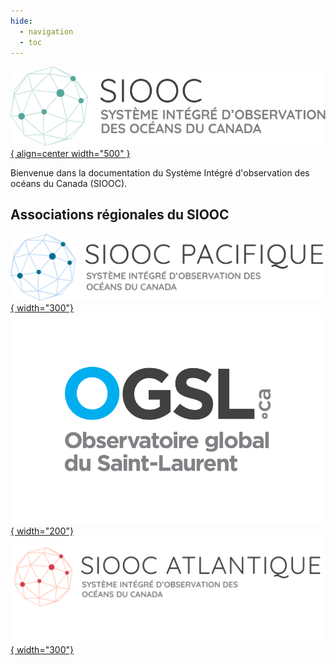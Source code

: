 ```yaml
---
hide:
  - navigation
  - toc
---
```


[![Logo du SIOOC](assets/logos/cioos-national-color.fr.svg){ align=center width="500" }](https://cioos.ca/fr/accueil/)  


Bienvenue dans la documentation du Système Intégré d'observation des océans du Canada (SIOOC).  




## Associations régionales du SIOOC

[![CIOOS Pacific](./assets/logos/pacific_fr.png){ width="300"}](https://cioospacific.ca/fr/accueil/)
[![SLGO Logo](./assets/logos/OGSL_Logo_test.png){ width="200"}](https://ogsl.ca/fr/accueil/)
[![CIOOS Atlantique](./assets/logos/CioosAtl_FR.PNG){ width="300"}](https://cioosatlantic.ca/fr/) 
